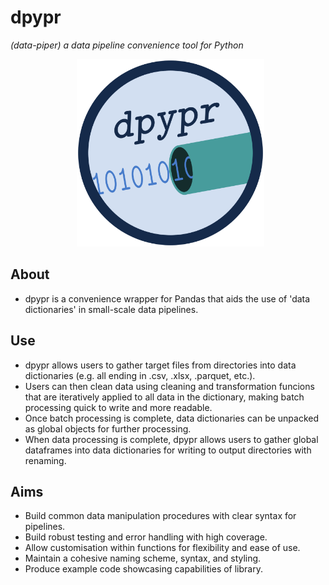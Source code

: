 # **dpypr**
*(data-piper) a data pipeline convenience tool for Python*

<p align = "center">
  <img src = "logo/dpypr_logo.png" alt = "image" width = "300" height = "300">
</p>

## About
- dpypr is a convenience wrapper for Pandas that aids the use of 'data 
dictionaries' in small-scale data pipelines.

## Use
- dpypr allows users to gather target files from directories into data 
dictionaries (e.g. all ending in .csv, .xlsx, .parquet, etc.).
- Users can then clean data using cleaning and transformation funcions that are
iteratively applied to all data in the dictionary, making batch processing
quick to write and more readable.
- Once batch processing is complete, data dictionaries can be unpacked as
global objects for further processing.
- When data processing is complete, dpypr allows users to gather global
dataframes into data dictionaries for writing to output directories with
renaming.

## Aims
- Build common data manipulation procedures with clear syntax for pipelines.
- Build robust testing and error handling with high coverage.
- Allow customisation within functions for flexibility and ease of use.
- Maintain a cohesive naming scheme, syntax, and styling.
- Produce example code showcasing capabilities of library.